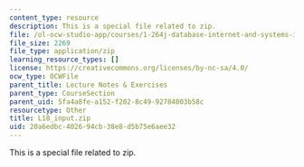 ```yaml
---
content_type: resource
description: This is a special file related to zip.
file: /ol-ocw-studio-app/courses/1-264j-database-internet-and-systems-integration-technologies-fall-2013/20a6edbc402694cb38e8d5b75e6aee32_L18_input.zip
file_size: 2269
file_type: application/zip
learning_resource_types: []
license: https://creativecommons.org/licenses/by-nc-sa/4.0/
ocw_type: OCWFile
parent_title: Lecture Notes & Exercises
parent_type: CourseSection
parent_uid: 5fa4a8fe-a152-f202-8c49-92784003b58c
resourcetype: Other
title: L18_input.zip
uid: 20a6edbc-4026-94cb-38e8-d5b75e6aee32
---
```

This is a special file related to zip.